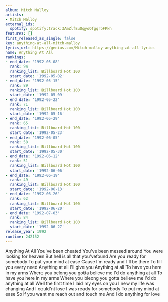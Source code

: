 ```yaml
---
album: Mitch Malloy
artists:
- Mitch Malloy
external_ids:
  spotify: spotify:track:3AmZlfEuOqyoOfgqrbFPkh
features: []
first_released_as_single: false
key: anything-at-all-mitch-malloy
lyrics_url: https://genius.com/Mitch-malloy-anything-at-all-lyrics
name: Anything At All
rankings:
- end_date: '1992-05-08'
  rank: 94
  ranking_list: Billboard Hot 100
  start_date: '1992-05-02'
- end_date: '1992-05-15'
  rank: 89
  ranking_list: Billboard Hot 100
  start_date: '1992-05-09'
- end_date: '1992-05-22'
  rank: 71
  ranking_list: Billboard Hot 100
  start_date: '1992-05-16'
- end_date: '1992-05-29'
  rank: 65
  ranking_list: Billboard Hot 100
  start_date: '1992-05-23'
- end_date: '1992-06-05'
  rank: 58
  ranking_list: Billboard Hot 100
  start_date: '1992-05-30'
- end_date: '1992-06-12'
  rank: 51
  ranking_list: Billboard Hot 100
  start_date: '1992-06-06'
- end_date: '1992-06-19'
  rank: 49
  ranking_list: Billboard Hot 100
  start_date: '1992-06-13'
- end_date: '1992-06-26'
  rank: 62
  ranking_list: Billboard Hot 100
  start_date: '1992-06-20'
- end_date: '1992-07-03'
  rank: 84
  ranking_list: Billboard Hot 100
  start_date: '1992-06-27'
release_year: 1992
runtime: 242152
---
```

Anything At All
You've been cheated
You've been messed around
You were looking for heaven
But hell is all that you'vefound
Are you ready for somebody
To put your mind at ease
Cause I'm ready and I'll be there
To fill you every need
Anything at all
I'll give you
Anything at all
To have you here in my arms
Where you belong you gotta believe me
I'd do anything at all
To have you here in my arms
Where you bleong you gotta believe me
I'd do anything at all
Well the first time
I laid my eyes on you
I new my life was changing
And I could'nt lose
I was ready for somebody
To put my mind at ease
So if you want me reach out and touch me
And I do anything for love
